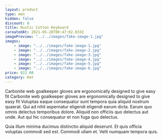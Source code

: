 ```yaml
---
layout: product
type: men
hidden: false
discount: 0
title: Rustic Cotton Keyboard
careatedAt: 2021-05-28T08:47:02.033Z
imagePreview: "../../images/fake-image-1.jpg"
images:
    - image: "../../images/fake-image-1.jpg"
    - image: "../../images/fake-image-2.jpg"
    - image: "../../images/fake-image-3.jpg"
    - image: "../../images/fake-image-4.jpg"
    - image: "../../images/fake-image-5.jpg"
    - image: "../../images/fake-image-6.jpg"
price: 822.00
category: Hat
---
```

Carbonite web goalkeeper gloves are ergonomically designed to give easy fit
Carbonite web goalkeeper gloves are ergonomically designed to give easy fit
Voluptas eaque consequatur sunt tempora quia aliquid nostrum quaerat. Qui ad nihil aspernatur eligendi eligendi earum dicta. Earum quo omnis delectus temporibus dolore. Aliquid non officiis quo delectus aut unde. Aut qui hic consequatur et non fuga quo delectus.
 Quia illum minima ducimus distinctio aliquid deserunt. Et quis officia voluptas commodi sed est. Commodi ullam et. Velit numquam tempora quis.
